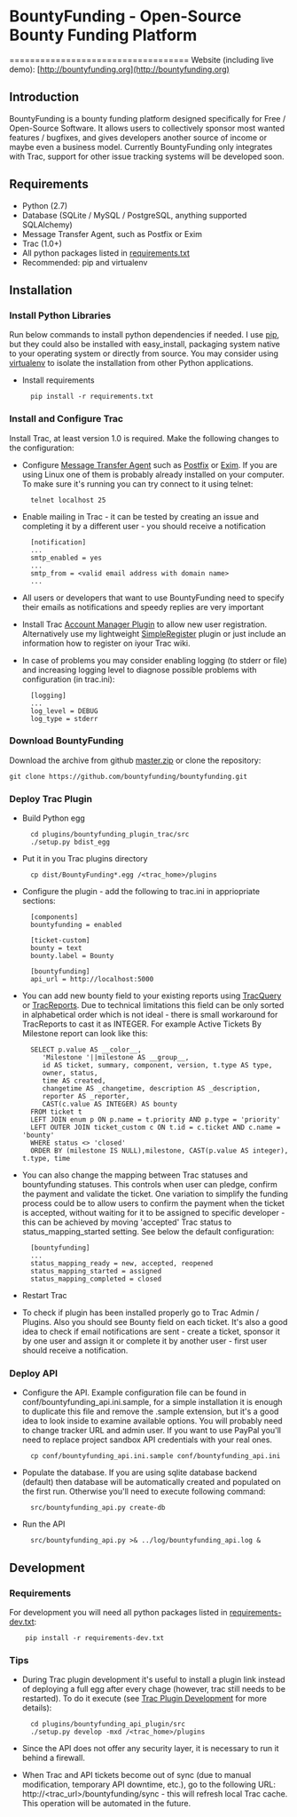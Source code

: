 # BountyFunding - Open-Source Bounty Funding Platform
===================================
Website (including live demo): [http://bountyfunding.org](http://bountyfunding.org)

Introduction
------------
BountyFunding is a bounty funding platform designed specifically for Free / Open-Source Software. It allows users to collectively sponsor most wanted features / bugfixes, and gives developers another source of income or maybe even a business model. Currently BountyFunding only integrates with Trac, support for other issue tracking systems will be developed soon.
 
Requirements
------------
* Python (2.7)
* Database (SQLite / MySQL / PostgreSQL, anything supported SQLAlchemy)
* Message Transfer Agent, such as Postfix or Exim
* Trac (1.0+)
* All python packages listed in [requirements.txt](requirements.txt)
* Recommended: pip and virtualenv

Installation
------------

### Install Python Libraries
Run below commands to install python dependencies if needed. I use [pip](http://www.pip-installer.org), but they could also be installed with easy_install, packaging system native to your operating system or directly from source. You may consider using [virtualenv](http://www.virtualenv.org) to isolate the installation from other Python applications.

* Install requirements

		pip install -r requirements.txt

### Install and Configure Trac
Install Trac, at least version 1.0 is required. Make the following changes to the configuration:

* Configure [Message Transfer Agent](https://en.wikipedia.org/wiki/Mail_transfer_agent) such as [Postfix](http://www.postfix.org/) or [Exim](http://www.exim.org/). If you are using Linux one of them is probably already installed on your computer. To make sure it's running you can try connect to it using telnet:

		telnet localhost 25

* Enable mailing in Trac - it can be tested by creating an issue and completing it by a different user - you should receive a notification  		

		[notification]
		...
		smtp_enabled = yes
		...
		smtp_from = <valid email address with domain name>
		...

* All users or developers that want to use BountyFunding need to specify their emails as notifications and speedy replies are very important
* Install Trac [Account Manager Plugin](http://trac-hacks.org/wiki/AccountManagerPlugin) to allow new user registration. Alternatively use my lightweight [SimpleRegister](https://github.com/loomchild/simpleregister) plugin or just include an information how to register on iyour Trac wiki.
* In case of problems you may consider enabling logging (to stderr or file) and increasing logging level to diagnose possible problems with configuration (in trac.ini):

		[logging]
		...
		log_level = DEBUG
		log_type = stderr

### Download BountyFunding
Download the archive from github [master.zip](https://github.com/bountyfunding/bountyfunding/archive/master.zip) or clone the repository:
	
	git clone https://github.com/bountyfunding/bountyfunding.git

### Deploy Trac Plugin
* Build Python egg
	
		cd plugins/bountyfunding_plugin_trac/src
		./setup.py bdist_egg

* Put it in you Trac plugins directory

		cp dist/BountyFunding*.egg /<trac_home>/plugins

* Configure the plugin - add the following to trac.ini in appriopriate sections:
  
  		[components]
		bountyfunding = enabled

		[ticket-custom]
		bounty = text
		bounty.label = Bounty
		
		[bountyfunding]
		api_url = http://localhost:5000

* You can add new bounty field to your existing reports using [TracQuery](http://trac.edgewall.org/wiki/TracQuery) or [TracReports](http://trac.edgewall.org/wiki/TracReports). Due to technical limitations this field can be only sorted in alphabetical order which is not ideal - there is small workaround for TracReports to cast it as INTEGER. For example Active Tickets By Milestone report can look like this:
		
		SELECT p.value AS __color__,
		   'Milestone '||milestone AS __group__,
		   id AS ticket, summary, component, version, t.type AS type,
		   owner, status,
		   time AS created,
		   changetime AS _changetime, description AS _description,
		   reporter AS _reporter,
		   CAST(c.value AS INTEGER) AS bounty
		FROM ticket t
		LEFT JOIN enum p ON p.name = t.priority AND p.type = 'priority'
		LEFT OUTER JOIN ticket_custom c ON t.id = c.ticket AND c.name = 'bounty'
		WHERE status <> 'closed'
		ORDER BY (milestone IS NULL),milestone, CAST(p.value AS integer), t.type, time

* You can also change the mapping between Trac statuses and bountyfunding statuses. This controls when user can pledge, confirm the payment and validate the ticket. One variation to simplify the funding process could be to allow users to confirm the payment when the ticket is accepted, without waiting for it to be assigned to specific developer - this can be achieved by moving 'accepted' Trac status to status_mapping_started setting. See below the default configuration:

		[bountyfunding]
		...
		status_mapping_ready = new, accepted, reopened
		status_mapping_started = assigned
		status_mapping_completed = closed

* Restart Trac
* To check if plugin has been installed properly go to Trac Admin / Plugins. Also you should see Bounty field on each ticket. It's also a good idea to check if email notifications are sent - create a ticket, sponsor it by one user and assign it or complete it by another user - first user should receive a notification. 

### Deploy API
* Configure the API. Example configuration file can be found in conf/bountyfunding_api.ini.sample, for a simple installation it is enough to duplicate this file and remove the .sample extension, but it's a good idea to look inside to examine available options. You will probably need to change tracker URL and admin user. If you want to use PayPal you'll need to replace project sandbox API credentials with your real ones. 

		cp conf/bountyfunding_api.ini.sample conf/bountyfunding_api.ini

* Populate the database. If you are using sqlite database backend (default) then database will be automatically created and populated on the first run. Otherwise you'll need to execute following command:

		src/bountyfunding_api.py create-db

* Run the API

		src/bountyfunding_api.py >& ../log/bountyfunding_api.log &

Development
-----------

### Requirements
For development you will need all python packages listed in [requirements-dev.txt](requirements-dev.txt):
	
		pip install -r requirements-dev.txt

### Tips
* During Trac plugin development it's useful to install a plugin link instead of deploying a full egg after every chage (however, trac still needs to be restarted). To do it execute (see [Trac Plugin Development](http://trac.edgewall.org/wiki/TracDev/PluginDevelopment) for more details):

		cd plugins/bountyfunding_api_plugin/src
		./setup.py develop -mxd /<trac_home>/plugins
* Since the API does not offer any security layer, it is necessary to run it behind a firewall.
* When Trac and API tickets become out of sync (due to manual modification, temporary API downtime, etc.), go to the following URL: http://\<trac_url\>/bountyfunding/sync - this will refresh local Trac cache. This operation will be automated in the future.
